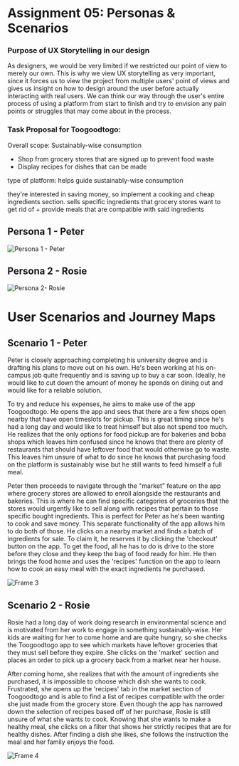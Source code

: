 # Assignment 05: Personas & Scenarios

### Purpose of UX Storytelling in our design
As designers, we would be very limited if we restricted our point of view to merely our own. This is why we view UX storytelling as very important, since it forces us to view the project from multiple users' point of views and gives us insight on how to design around the user before actually interacting with real users. We can think our way through the user's entire process of using a platform from start to finish and try to envision any pain points or struggles that may come about in the process.

### Task Proposal for Toogoodtogo:
Overall scope: Sustainably-wise consumption
* Shop from grocery stores that are signed up to prevent food waste
* Display recipes for dishes that can be made 

type of platform:
helps guide sustainably-wise consumption

they're interested in saving money, so implement a cooking and cheap ingredients section. sells specific ingredients that grocery stores want to get rid of + provide meals that are compatible with said ingredients

## Persona 1 - Peter
![Persona 1 - Peter](https://user-images.githubusercontent.com/114601982/197978685-12eef2ee-ff72-4c6f-ab0b-514d038603cc.png)

## Persona 2 - Rosie
![Persona 2- Rosie](https://user-images.githubusercontent.com/114601982/197978732-9674ae9c-49c2-4f7e-9cca-173f2b78ec37.png)

# User Scenarios and Journey Maps
## Scenario 1 - Peter

Peter is closely approaching completing his university degree and is drafting his plans to move out on his own. He's been working at his on-campus job quite frequently and is saving up to buy a car soon. Ideally, he would like to cut down the amount of money he spends on dining out and would like for a reliable solution. 

To try and reduce his expenses, he aims to make use of the app Toogoodtogo. He opens the app and sees that there are a few shops open nearby that have open timeslots for pickup. This is great timing since he's had a long day and would like to treat himself but also not spend too much. He realizes that the only options for food pickup are for bakeries and boba shops which leaves him confused since he knows that there are plenty of restaurants that should have leftover food that would otherwise go to waste. This leaves him unsure of what to do since he knows that purchasing food on the platform is sustainably wise but he still wants to feed himself a full meal.

Peter then proceeds to navigate through the "market" feature on the app where grocery stores are allowed to enroll alongside the restaurants and bakeries. This is where he can find specific categories of groceries that the stores would urgently like to sell along with recipes that pertain to those specific bought ingredients. This is perfect for Peter as he's been wanting to cook and save money. This separate functionality of the app allows him to do both of those. He clicks on a nearby market and finds a batch of ingredients for sale. To claim it, he reserves it by clicking the 'checkout' button on the app. To get the food, all he has to do is drive to the store before they close and they keep the bag of food ready for him. He then brings the food home and uses the 'recipes' function on the app to learn how to cook an easy meal with the exact ingredients he purchased.

![Frame 3](https://user-images.githubusercontent.com/114601982/198008805-00a86408-d77c-4451-95c1-ce41cec618eb.png)

## Scenario 2 - Rosie 

Rosie had a long day of work doing research in environmental science and is motivated from her work to engage in something sustainably-wise. Her kids are waiting for her to come home and are quite hungry, so she checks the Toogoodtogo app to see which markets have leftover groceries that they must sell before they expire. She clicks on the 'market' section and places an order to pick up a grocery back from a market near her house.

After coming home, she realizes that with the amount of ingredients she purchased, it is impossible to choose which dish she wants to cook. Frustrated, she opens up the 'recipes' tab in the market section of Toogoodtogo and is able to find a list of recipes compatible with the order she just made from the grocery store. Even though the app has narrowed down the selection of recipes based off of her purchase, Rosie is still unsure of what she wants to cook. Knowing that she wants to make a healthy meal, she clicks on a filter that shows her strictly recipes that are for healthy dishes. After finding a dish she likes, she follows the instruction the meal and her family enjoys the food.

![Frame 4](https://user-images.githubusercontent.com/114601982/198008902-84ba0986-3f67-4ae3-bda7-f4036de43f45.png)
